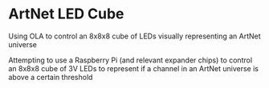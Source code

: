 # ArtNet LED Cube
 Using OLA to control an 8x8x8 cube of LEDs visually representing an ArtNet universe
 
 Attempting to use a Raspberry Pi (and relevant expander chips) to control an 8x8x8 cube of 3V LEDs to represent if a channel in an ArtNet universe is above a certain threshold
